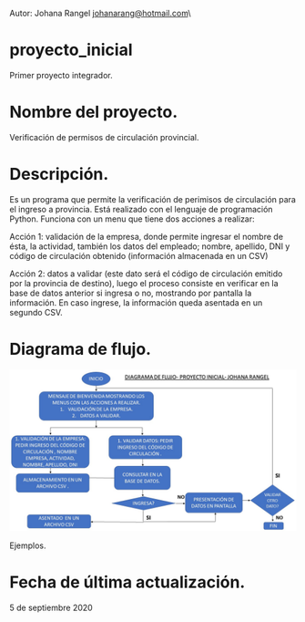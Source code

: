 Autor: Johana Rangel
johanarang@hotmail.com\

# proyecto_inicial
Primer proyecto integrador.

# Nombre del proyecto.
Verificación de permisos de circulación provincial.

# Descripción. 
Es un programa que permite la verificación de perimisos de circulación para el ingreso a provincia. 
Está realizado con el lenguaje de programación Python. Funciona con un menu que tiene dos acciones a realizar:

Acción 1: validación de la empresa, donde permite ingresar el nombre de ésta, la actividad, también los datos del empleado; nombre, apellido, DNI y código de circulación obtenido (información almacenada en un CSV)

Acción 2: datos a validar (este dato será el código de circulación emitido por la provincia de destino), luego el proceso consiste en verificar en la base de datos anterior si ingresa o no, mostrando por pantalla la información. En caso ingrese, la información queda asentada en un segundo CSV.

# Diagrama de flujo.
![Johana Rangel banner](/flujo_proyecto_inicial.jpg)

Ejemplos.

# Fecha de última actualización.
5 de septiembre 2020


